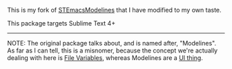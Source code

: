 This is my fork of [STEmacsModelines](https://github.com/kvs/STEmacsModelines) that I have modified to my own taste.

This package targets Sublime Text 4+

---

NOTE: The original package talks about, and is named after, "Modelines". As far as I can tell, this is a misnomer, because the concept we're actually dealing with here is [File Variables](https://www.gnu.org/software/emacs/manual/html_node/emacs/Specifying-File-Variables.html), whereas Modelines are a [UI thing](https://www.gnu.org/software/emacs/manual/html_node/emacs/Mode-Line.html).
